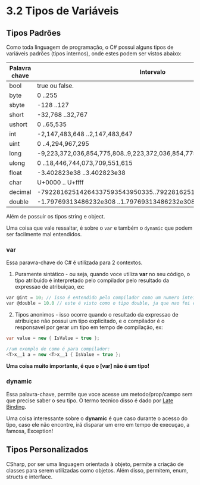 # 3.2 Tipos de Variáveis

## Tipos Padrões

Como toda linguagem de programação, o C# possui alguns tipos de variáveis padrões (tipos internos), onde estes podem ser vistos abaixo:

| Palavra chave | Intervalo                                                     |
| ------------- | ------------------------------------------------------------- |
| bool          | true ou false.                                                |
| byte          | 0 ..255                                                       |
| sbyte         | -128 ..127                                                    |
| short         | -32,768 ..32,767                                              |
| ushort        | 0 ..65,535                                                    |
| int           | -2,147,483,648 ..2,147,483,647                                |
| uint          | 0 ..4,294,967,295                                             |
| long          | -9,223,372,036,854,775,808..9,223,372,036,854,775,807         |
| ulong         | 0 ..18,446,744,073,709,551,615                                |
| float         | -3.402823e38 ..3.402823e38                                    |
| char          | U+0000 .. U+ffff                                              |
| decimal       | -79228162514264337593543950335..79228162514264337593543950335 |
| double        | -1.79769313486232e308 ..1.79769313486232e308                  |

Além de possuir os tipos string e object.

Uma coisa que vale ressaltar, é sobre o `var` e também o `dynamic` que podem ser facilmente mal entendidos.

### var

Essa paravra-chave do C# é utilizada para 2 contextos.

1. Puramente sintático - ou seja, quando voce utiliza **var** no seu código, o tipo atribuido é interpretado pelo compilador pelo resultado da expressao de atribuiçao, ex:

```csharp
var @int = 10; // isso é entendido pelo compilador como um numero inteiro (int)
var @double = 10.0 // este é visto como o tipo double, ja que nao foi explicitado o tipo flutuante (D, d, m, M, f, F) repectivamente double, decimal e float
```

2. Tipos anonimos - isso ocorre quando o resultado da expressao de atribuiçao não possui um tipo explicitado, e o compilador é o responsavel por gerar um tipo em tempo de compilação, ex:

```csharp
var value = new { IsValue = true };

//um exemplo de como é para compilador:
<T>x__1 a = new <T>x__1 { IsValue = true };
```

**Uma coisa muito importante, é que o [var] não é um tipo!**

### dynamic

Essa palavra-chave, permite que voce acesse um metodo/prop/campo sem que precise saber o seu tipo.
O termo tecnico disso é dado por [Late Binding](https://en.wikipedia.org/wiki/Late_binding#Late_binding_in_.NET).

Uma coisa interessante sobre o **dynamic** é que caso durante o acesso do tipo, caso ele não encontre, irá disparar um erro em tempo de execuçao, a famosa, Exception!

## Tipos Personalizados

CSharp, por ser uma linguagem orientada à objeto, permite a criação de classes para serem utilizadas como objetos. Além disso, permitem, enum, structs e interface.
